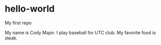 # hello-world
My first repo

My name is Cody Major.
I play baseball for UTC club.
My favorite food is steak.
